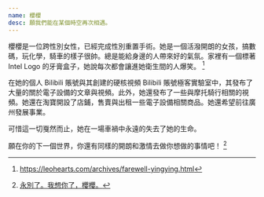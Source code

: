 ```yaml
---
name: 櫻櫻
desc: 願我們能在某個時空再次相遇。
---
```

櫻櫻是一位跨性別女性，已經完成性別重置手術。她是一個活潑開朗的女孩，搞數碼，玩化學，騎車的樣子很帥。總是能給身邊的人帶來好的氣氛。家裡有一個標著 Intel Logo 的牙膏盒子，她說每次都會讓進她衛生間的人爆笑。 [^1]

在她的個人 Bilibili 賬號與其創建的硬核視頻 Bilibili 賬號極客實驗室中，其發布了大量的關於電子設備的文章與視頻。此外，她還發布了一些與摩托騎行相關的視頻。她還在淘寶開設了店鋪，售賣與出租一些電子設備相關商品。她還希望前往廣州發展事業。

可惜這一切戛然而止，她在一場車禍中永遠的失去了她的生命。

願在你的下一個世界，你還有同樣的開朗和激情去做你想做的事情吧！ [^2]

[^1]: https://leohearts.com/archives/farewell-yingying.html

[^2]: [永別了。我想你了，櫻櫻。](https://leohearts.com/archives/farewell-yingying.html)

